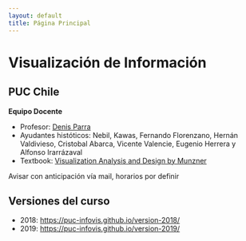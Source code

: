 ```yaml
---
layout: default
title: Página Principal
---
```

# Visualización de Información
## PUC Chile


**Equipo Docente**
- Profesor: [Denis Parra](http://web.ing.puc.cl/~dparra/)
- Ayudantes históticos: Nebil, Kawas, Fernando Florenzano, Hernán Valdivieso, Cristobal Abarca, Vicente Valencie, Eugenio Herrera y Alfonso Irarrázaval
- Textbook: [Visualization Analysis and Design by Munzner](https://www.cs.ubc.ca/~tmm/vadbook/)


Avisar con anticipación vía mail, horarios por definir

## Versiones del curso

- 2018: https://puc-infovis.github.io/version-2018/
- 2019: https://puc-infovis.github.io/version-2019/
